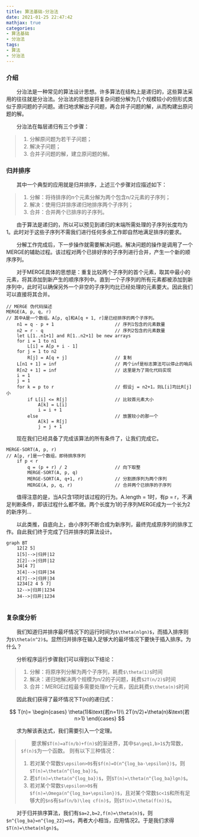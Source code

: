 ```yaml
---
title: 算法基础-分治法
date: 2021-01-25 22:47:42
mathjax: true
categories:
- 算法基础
- 分治法
tags:
- 算法
- 分治法
---
```

### 介绍

&emsp;&emsp;分治法是一种常见的算法设计思想。许多算法在结构上是递归的，这些算法采用的往往就是分治法。分治法的思想是将复杂问题分解为几个规模较小的但形式类似于原问题的子问题。递归地求解出子问题，再合并子问题的解，从而构建出原问题的解。

&emsp;&emsp;分治法在每层递归有三个步骤：

> 1. 分解原问题为若干子问题；
> 2. 解决子问题；
> 3. 合并子问题的解，建立原问题的解。

<!-- more -->

### 归并排序

&emsp;&emsp;其中一个典型的应用就是归并排序，上述三个步骤对应描述如下：

> 1. 分解：将待排序的n个元素分解为两个包含n/2元素的子序列；
> 2. 解决：使用归并排序递归地排序两个子序列；
> 3. 合并：合并两个已排序的子序列。

&emsp;&emsp;由于算法是递归的，所以可以预见到递归的末端所需处理的子序列长度均为1。此时对于这些子序列不需我们进行任何多余工作即自然地满足排序的要求。

&emsp;&emsp;分解工作完成后，下一步操作就需要解决问题。解决问题的操作是调用了一个MERGE的辅助过程。该过程对两个已排好序的子序列进行合并，产生一个新的顺序序列。

&emsp;&emsp;对于MERGE具体的思想是：重复比较两个子序列的首个元素，取其中最小的元素，将其添加到新产生的顺序序列中。直到一个子序列的所有元素都被添加到新序列中，此时可以确保另外一个非空的子序列均比已经处理的元素要大。因此我们可以直接将其合并。

```
// MERGE 伪代码描述
MERGE(A, p, q, r)
// 其中A是一个数组。A[p, q]和A[q + 1, r]是已经排序的两个子序列。
    n1 = q - p + 1                       // 序列1包含的元素数量
    n2 = r - q                           // 序列2包含的元素数量
    let L[1..n1+1] and R[1..n2+1] be new arrays
    for i = 1 to n1
        L[i] = A[p + i - 1]
    for j = 1 to n2
        R[j] = A[q + j]                  // 复制
    L[n1 + 1] = inf                      // 两个inf是标志算法可以停止的哨兵
    R[n2 + 1] = inf                      // 这里是为了简化代码实现
    i = 1
    j = 1
    for k = p to r                       // 假设j = n2+1，则L[i]均比R[j]小
        if L[i] <= R[j]                  // 比较首元素大小
            A[k] = L[i]
            i = i + 1
        else                             // 放置较小的那一个
            A[k] = R[j]
            j = j + 1
```

&emsp;&emsp;现在我们已经具备了完成该算法的所有条件了，让我们完成它。

```
MERGE-SORT(A, p, r)
// A[p, r]是一个数组，即待排序序列
    if p < r
        q = (p + r) / 2                  // 向下取整
        MERGE-SORT(A, p, q)
        MERGE-SORT(A, q+1, r)            // 分割原序列为两个序列
        MERGE(A, p, q, r)                // 合并两个已排序的子序列
```

&emsp;&emsp;值得注意的是，当A只含1项时该过程的行为。A.length = 1时，有p = r，不满足判断条件，即该过程什么都不做。两个长度为1的子序列MERGE成为一个长为2的新序列...

&emsp;&emsp;以此类推，自底向上，由小序列不断合成为新序列，最终完成原序列的排序工作。自此我们终于完成了归并排序的算法设计。

```mermaid
graph BT
    12[2 5]
    1[5]-->|归并|12
    2[2]-->|归并|12
    34[4 7]
    3[4]-->|归并|34
    4[7]-->|归并|34
    1234[2 4 5 7]
    12-->|归并|1234
    34-->|归并|1234
    
```

### 复杂度分析

&emsp;&emsp;我们知道归并排序最坏情况下的运行时间为`$\theta(nlgn)$`，而插入排序则为`$\theta(n^2)$`。显然归并排序在输入足够大的最坏情况下要快于插入排序。为什么？

&emsp;&emsp;分析程序运行步骤我们可以得到以下结论：

> 1. 分解：将原序列分解为两个子序列，耗费`$\theta(1)$`时间
> 2. 解决：递归地解决两个规模为n/2的子问题，耗费`$2T(n/2)$`时间
> 3. 合并：MERGE过程最多需要处理n个元素，因此耗费`$\theta(n)$`时间

&emsp;&emsp;因此我们获得了最坏情况下T(n)的递归式：

$$
T(n)=
\begin{cases}
\theta(1)&\text{若n=1}\\
2T(n/2)+\theta(n)&\text{若n>1}
\end{cases}
$$

&emsp;&emsp;求为解该表达式，我们需要引入一个定理。

> &emsp;&emsp;要求解`$T(n)=aT(n/b)+f(n)$`的渐进界，其中`$a\geq1,b>1$`为常数，`$f(n)$`为一个函数。
> 则有以下三种情况：
> 
> 1. 若对某个常数`$\epsilon>0$`有`$f(n)=O(n^{log_ba-\epsilon})$`，则`$T(n)=\theta(n^{log_ba})$`。
> 2. 若`$f(n)=\theta(n^{log_ba})$`，则`$T(n)=\theta(n^{log_ba}lgn)$`。
> 3. 若对某个常数`$\epsilon>0$`有`$f(n)=\Omega(n^{log_ba+\epsilon})$`，且对某个常数`$c<1$`和所有足够大的`$n$`有`$af(n/b)\leq cf(n)$`，则`$T(n)=\theta(f(n))$`。

&emsp;&emsp;对于归并排序算法，我们有`$a=2,b=2,f(n)=\theta(n)$`，则`$n^{log_ba}=n^{log_22}=n$`，两者大小相当，应用情况2。于是我们求得`$T(n)=\theta(nlgn)$`。

